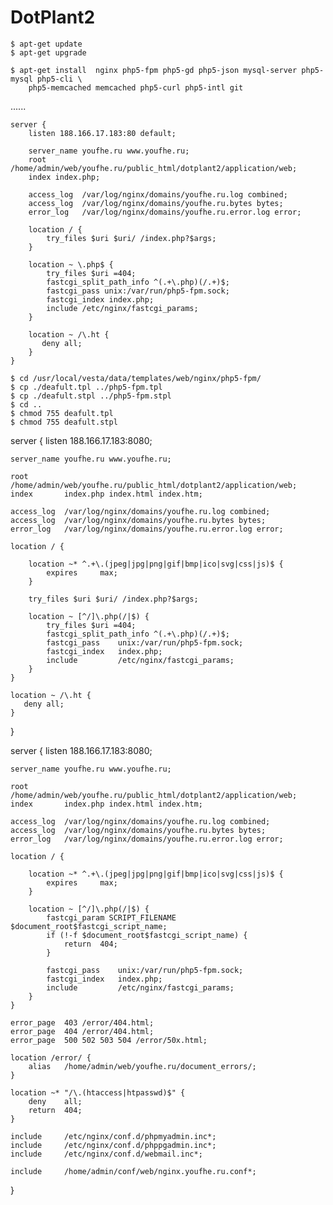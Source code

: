 

# DotPlant2

```
$ apt-get update
$ apt-get upgrade
```

```
$ apt-get install  nginx php5-fpm php5-gd php5-json mysql-server php5-mysql php5-cli \
	php5-memcached memcached php5-curl php5-intl git
```

......


```
server {
    listen 188.166.17.183:80 default;
    
    server_name youfhe.ru www.youfhe.ru;
    root /home/admin/web/youfhe.ru/public_html/dotplant2/application/web;
    index index.php;
    
    access_log  /var/log/nginx/domains/youfhe.ru.log combined;
    access_log  /var/log/nginx/domains/youfhe.ru.bytes bytes;
    error_log   /var/log/nginx/domains/youfhe.ru.error.log error;    
	
    location / {
        try_files $uri $uri/ /index.php?$args;
    }

    location ~ \.php$ {
        try_files $uri =404;
        fastcgi_split_path_info ^(.+\.php)(/.+)$;
        fastcgi_pass unix:/var/run/php5-fpm.sock;
        fastcgi_index index.php;
        include /etc/nginx/fastcgi_params;
    }

    location ~ /\.ht {
       deny all;
    }
}
```



```
$ cd /usr/local/vesta/data/templates/web/nginx/php5-fpm/
$ cp ./deafult.tpl ../php5-fpm.tpl
$ cp ./deafult.stpl ../php5-fpm.stpl
$ cd ..
$ chmod 755 deafult.tpl
$ chmod 755 deafult.stpl 
```



server {
    listen      188.166.17.183:8080;
    
    server_name youfhe.ru www.youfhe.ru;
    
    root        /home/admin/web/youfhe.ru/public_html/dotplant2/application/web;
    index       index.php index.html index.htm;
    
    access_log  /var/log/nginx/domains/youfhe.ru.log combined;
    access_log  /var/log/nginx/domains/youfhe.ru.bytes bytes;
    error_log   /var/log/nginx/domains/youfhe.ru.error.log error;

    location / {
		
        location ~* ^.+\.(jpeg|jpg|png|gif|bmp|ico|svg|css|js)$ {
            expires     max;
        }
		
		try_files $uri $uri/ /index.php?$args;
		
        location ~ [^/]\.php(/|$) {
            try_files $uri =404;			
            fastcgi_split_path_info ^(.+\.php)(/.+)$;
            fastcgi_pass    unix:/var/run/php5-fpm.sock;
            fastcgi_index   index.php;
            include         /etc/nginx/fastcgi_params;
        }
    }

    location ~ /\.ht {
       deny all;
    }
}













server {
    listen      188.166.17.183:8080;
    
    server_name youfhe.ru www.youfhe.ru;
    
    root        /home/admin/web/youfhe.ru/public_html/dotplant2/application/web;
    index       index.php index.html index.htm;
    
    access_log  /var/log/nginx/domains/youfhe.ru.log combined;
    access_log  /var/log/nginx/domains/youfhe.ru.bytes bytes;
    error_log   /var/log/nginx/domains/youfhe.ru.error.log error;

    location / {

        location ~* ^.+\.(jpeg|jpg|png|gif|bmp|ico|svg|css|js)$ {
            expires     max;
        }

        location ~ [^/]\.php(/|$) {
            fastcgi_param SCRIPT_FILENAME $document_root$fastcgi_script_name;
            if (!-f $document_root$fastcgi_script_name) {
                return  404;
            }

            fastcgi_pass    unix:/var/run/php5-fpm.sock;
            fastcgi_index   index.php;
            include         /etc/nginx/fastcgi_params;
        }
    }

    error_page  403 /error/404.html;
    error_page  404 /error/404.html;
    error_page  500 502 503 504 /error/50x.html;

    location /error/ {
        alias   /home/admin/web/youfhe.ru/document_errors/;
    }

    location ~* "/\.(htaccess|htpasswd)$" {
        deny    all;
        return  404;
    }

    include     /etc/nginx/conf.d/phpmyadmin.inc*;
    include     /etc/nginx/conf.d/phppgadmin.inc*;
    include     /etc/nginx/conf.d/webmail.inc*;

    include     /home/admin/conf/web/nginx.youfhe.ru.conf*;
}



